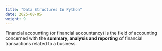 ```yaml
---
title: "Data Structures In Python"
date: 2025-08-05
weight: 9
---
```


Financial accounting (or financial accountancy) is the field of accounting concerned with the **summary, analysis and reporting** of financial transactions related to a business.